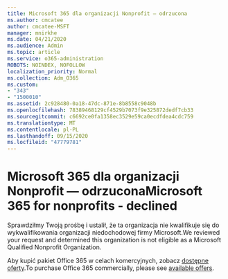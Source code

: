 ```yaml
---
title: Microsoft 365 dla organizacji Nonprofit — odrzucona
ms.author: cmcatee
author: cmcatee-MSFT
manager: mnirkhe
ms.date: 04/21/2020
ms.audience: Admin
ms.topic: article
ms.service: o365-administration
ROBOTS: NOINDEX, NOFOLLOW
localization_priority: Normal
ms.collection: Adm_O365
ms.custom:
- "343"
- "1500010"
ms.assetid: 2c928480-0a18-47dc-871e-8b8558c9048b
ms.openlocfilehash: 78389468129cf4529b7073f9e325872dedf7cb33
ms.sourcegitcommit: c6692ce0fa1358ec3529e59ca0ecdfdea4cdc759
ms.translationtype: MT
ms.contentlocale: pl-PL
ms.lasthandoff: 09/15/2020
ms.locfileid: "47779781"
---
```

# <a name="microsoft-365-for-nonprofits---declined"></a><span data-ttu-id="1eb05-102">Microsoft 365 dla organizacji Nonprofit — odrzucona</span><span class="sxs-lookup"><span data-stu-id="1eb05-102">Microsoft 365 for nonprofits - declined</span></span>

<span data-ttu-id="1eb05-103">Sprawdziłmy Twoją prośbę i ustalił, że ta organizacja nie kwalifikuje się do wykwalifikowania organizacji niedochodowej firmy Microsoft.</span><span class="sxs-lookup"><span data-stu-id="1eb05-103">We reviewed your request and determined this organization is not eligible as a Microsoft Qualified Nonprofit Organization.</span></span>
  
<span data-ttu-id="1eb05-104">Aby kupić pakiet Office 365 w celach komercyjnych, zobacz [dostępne oferty](https://portal.office.com/AdminPortal/Home).</span><span class="sxs-lookup"><span data-stu-id="1eb05-104">To purchase Office 365 commercially, please see [available offers](https://portal.office.com/AdminPortal/Home).</span></span>

